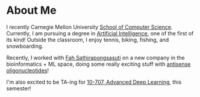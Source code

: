 # About Me
I recently Carnegie Mellon University [School of Computer Science](https://www.cs.cmu.edu/). Currently, I am pursuing a degree in [Artificial Intelligence](https://www.cs.cmu.edu/bs-in-artificial-intelligence/), one of the first of its kind!
Outside the classroom, I enjoy tennis, biking, fishing, and snowboarding.

Recently, I worked with [Fah Sathirapongsasuti](https://cs.stanford.edu/~fah/home.html) on a new company in the bioinformatics + ML space, doing some really exciting stuff with [antisense oligonucleotides](nature.com/articles/nrneurol.2017.148)! 

I'm also excited to be TA-ing for [10-707, Advanced Deep Learning](https://machinelearningcmu.github.io/S24-10707/), this semester! 


<!--stackedit_data:
eyJoaXN0b3J5IjpbLTI3ODExOTkwLC0xNDM1OTgzOTI4LC0xMj
I0MDMzNDI1LC0xNTg5MTAyMDY5LC0xNzQ3MTQ0MzcsLTE5MjQ3
NDc1XX0=
-->